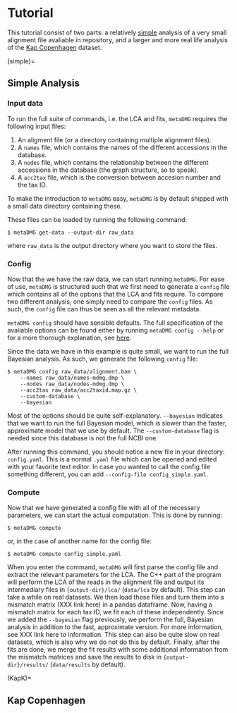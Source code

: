 # Tutorial

This tutorial consist of two parts: a relatively [simple](simple) analysis of a very small alignment file avaliable in repository, and a larger and more real life analysis of the [Kap Copenhagen](KapK) dataset.

(simple)=
## Simple Analysis

### Input data

To run the full suite of commands, i.e. the LCA and fits, `metaDMG` requires the following input files:

1. An aligment file (or a directory containing multiple alignment files).
2. A `names` file, which contains the names of the different accessions in the database.
3. A `nodes` file, which contains the relationship between the different accessions in the database (the graph structure, so to speak).
4. A `acc2tax` file, which is the conversion between accesion number and the tax ID.

To make the introduction to `metaDMG` easy, `metaDMG` is by default shipped with a small data directory containing these.

These files can be loaded by running the following command:
```console
$ metaDMG get-data --output-dir raw_data
```
where `raw_data` is the output directory where you want to store the files.

### Config

Now that the we have the raw data, we can start running `metaDMG`.
For ease of use, `metaDMG` is structured such that we first need to generate a `config` file which contains all of the options that the LCA and fits require.
To compare two different analysis, one simply need to compare the `config` files. As such, the `config` file can thus be seen as all the relevant metadata.

`metaDMG config` should have sensible defaults. The full specification of the avaliable options can be found either by running `metaDMG config --help` or for a more thorough explanation, see [here](command_line_interface_config).

Since the data we have in this example is quite small, we want to run the full Bayesian analysis. As such, we generate the following `config` file:

```console
$ metaDMG config raw_data/alignment.bam \
    --names raw_data/names-mdmg.dmp \
    --nodes raw_data/nodes-mdmg.dmp \
    --acc2tax raw_data/acc2taxid.map.gz \
    --custom-database \
    --bayesian
```

Most of the options should be quite self-explanatory. `--bayesian` indicates that we want to run the full Bayesian model, which is slower than the faster, approximate model that we use by default. The `--custom-database` flag is needed since this database is not the full NCBI one.

After running this command, you should notice a new file in your directory: `config.yaml`. This is a normal `.yaml` file which can be opened and edited with your favorite text editor. In case you wanted to call the config file something different, you can add `--config-file config_simple.yaml`.

### Compute

Now that we have generated a config file with all of the necessary parameters, we can start the actual computation. This is done by running:
```console
$ metaDMG compute
```
or, in the case of another name for the config file:
```console
$ metaDMG compute config_simple.yaml
```

When you enter the command, `metaDMG` will first parse the config file and extract the relevant parameters for the LCA. The C++ part of the program will perform the LCA of the reads in the alignment file and output its intermediary files in `{output-dir}/lca/` (`data/lca` by default). This step can take a while on real datasets. We then load these files and turn them into a mismatch matrix (XXX link here) in a pandas dataframe. Now, having a mismatch matrix for each tax ID, we fit each of these independently. Since we added the `--bayesian` flag previously, we perform the full, Bayesian analysis in addition to the fast, approximate version. For more information, see XXX link here to information. This step can also be quite slow on real datasets, which is also why we do not do this by default.
Finally, after the fits are done, we merge the fit results with some additional information from the mismatch matrices and save the results to disk in `{output-dir}/results/` (`data/results` by default).

(KapK)=
## Kap Copenhagen
